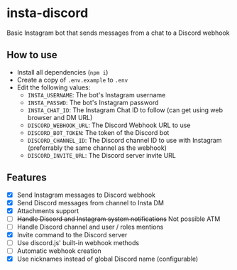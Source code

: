 # insta-discord
Basic Instagram bot that sends messages from a chat to a Discord webhook

## How to use
- Install all dependencies (`npm i`)
- Create a copy of `.env.example` to `.env` 
- Edit the following values:
	- `INSTA_USERNAME`: The bot's Instagram username
	- `INSTA_PASSWD`: The bot's Instagram password
	- `INSTA_CHAT_ID`: The Instagram Chat ID to follow (can get using web browser and DM URL) 
	- `DISCORD_WEBHOOK_URL`: The Discord Webhook URL to use
	- `DISCORD_BOT_TOKEN`: The token of the Discord bot
	- `DISCORD_CHANNEL_ID`: The Discord channel ID to use with Instagram (preferrably the same channel as the webhook)
	- `DISCORD_INVITE_URL`: The Discord server invite URL

## Features
- [X] Send Instagram messages to Discord webhook
- [X] Send Discord messages from channel to Insta DM
- [X] Attachments support
- [ ] ~~Handle Discord and Instagram system notifications~~ Not possible ATM
- [ ] Handle Discord channel and user / roles mentions
- [X] Invite command to the Discord server
- [ ] Use discord.js' built-in webhook methods
- [ ] Automatic webhook creation
- [X] Use nicknames instead of global Discord name (configurable)

